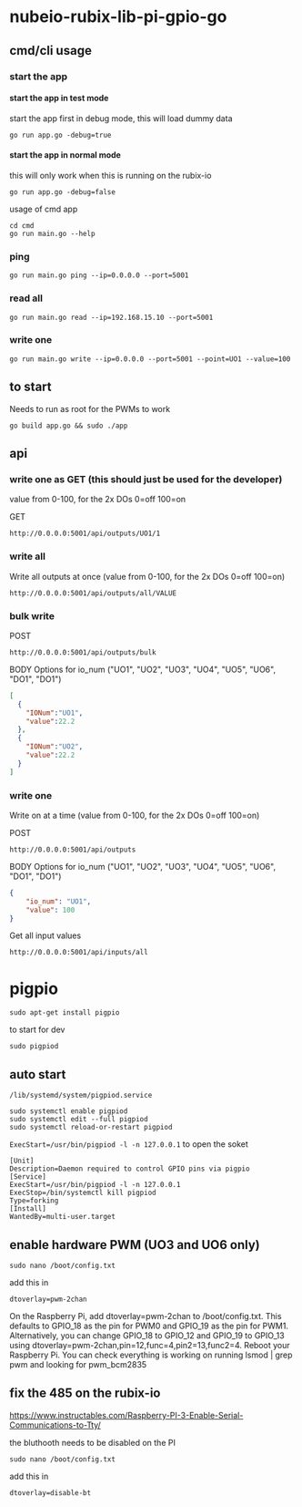 # nubeio-rubix-lib-pi-gpio-go

## cmd/cli usage

### start the app

#### start the app in test mode

start the app first in debug mode, this will load dummy data

```
go run app.go -debug=true
```

#### start the app in normal mode

this will only work when this is running on the rubix-io

```
go run app.go -debug=false
```

usage of cmd app

```
cd cmd
go run main.go --help
```

### ping

```
go run main.go ping --ip=0.0.0.0 --port=5001 
```

### read all

```
go run main.go read --ip=192.168.15.10 --port=5001
```

### write one

```
go run main.go write --ip=0.0.0.0 --port=5001 --point=UO1 --value=100
```

## to start

Needs to run as root for the PWMs to work

```
go build app.go && sudo ./app
```

## api

### write one as GET (this should just be used for the developer)
value from 0-100, for the 2x DOs 0=off 100=on

GET
```
http://0.0.0.0:5001/api/outputs/UO1/1
```

### write all

Write all outputs at once (value from 0-100, for the 2x DOs 0=off 100=on)

```
http://0.0.0.0:5001/api/outputs/all/VALUE
```

### bulk write

POST
```
http://0.0.0.0:5001/api/outputs/bulk
```
BODY
Options for io_num ("UO1", "UO2", "UO3", "UO4", "UO5", "UO6", "DO1", "DO1")
```json
[
  {
    "IONum":"UO1",
    "value":22.2
  },
  {
    "IONum":"UO2",
    "value":22.2
  }
]
```


### write one

Write on at a time (value from 0-100, for the 2x DOs 0=off 100=on)

POST
```
http://0.0.0.0:5001/api/outputs
```
BODY
Options for io_num ("UO1", "UO2", "UO3", "UO4", "UO5", "UO6", "DO1", "DO1")
```json
{
    "io_num": "UO1",
    "value": 100
}
```



Get all input values
```
http://0.0.0.0:5001/api/inputs/all
```

# pigpio

```
sudo apt-get install pigpio
```

to start for dev
```
sudo pigpiod
```

## auto start

`/lib/systemd/system/pigpiod.service`

```
sudo systemctl enable pigpiod
sudo systemctl edit --full pigpiod
sudo systemctl reload-or-restart pigpiod
```

`ExecStart=/usr/bin/pigpiod -l -n 127.0.0.1` to open the soket

```
[Unit]
Description=Daemon required to control GPIO pins via pigpio
[Service]
ExecStart=/usr/bin/pigpiod -l -n 127.0.0.1
ExecStop=/bin/systemctl kill pigpiod
Type=forking
[Install]
WantedBy=multi-user.target
```

## enable hardware PWM (UO3 and UO6 only)

```
sudo nano /boot/config.txt
```

add this in

```
dtoverlay=pwm-2chan
```

On the Raspberry Pi, add dtoverlay=pwm-2chan to /boot/config.txt. This defaults to GPIO_18 as the pin for PWM0 and GPIO_19 as the pin for PWM1.
Alternatively, you can change GPIO_18 to GPIO_12 and GPIO_19 to GPIO_13 using dtoverlay=pwm-2chan,pin=12,func=4,pin2=13,func2=4.
Reboot your Raspberry Pi.
You can check everything is working on running lsmod | grep pwm and looking for pwm_bcm2835


## fix the 485 on the rubix-io

https://www.instructables.com/Raspberry-PI-3-Enable-Serial-Communications-to-Tty/

the bluthooth needs to be disabled on the PI

```
sudo nano /boot/config.txt
```

add this in

```
dtoverlay=disable-bt
```
